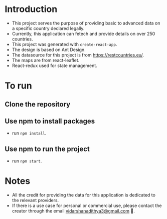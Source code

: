 # Introduction

- This project serves the purpose of providing basic to advanced data on a specific country declared legally.
- Currently, this application can fetech and provide details on over 250 countries.
- This project was generated with `create-react-app`.
- The design is based on Ant Design.
- The datasource for this project is from https://restcountries.eu/.
- The maps are from react-leaflet.
- React-redux used for state management.

# To run

## Clone the repository
## Use npm to install packages
- run `npm install`.

## Use npm to run the project
- run `npm start`.

# Notes

- All the credit for providing the data for this application is dedicated to the relevant providers.
- If there is a use case for personal or commercial use, please contact the creator through the email vidarshanadithya3@gmail.com 📧.
